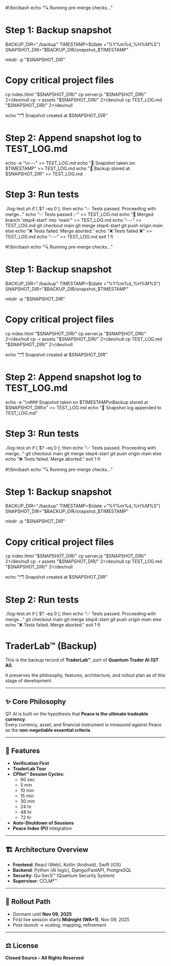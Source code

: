 #!/bin/bash
echo "🔍 Running pre-merge checks..."

# Step 1: Backup snapshot
BACKUP_DIR="./backup"
TIMESTAMP=$(date +"%Y%m%d_%H%M%S")
SNAPSHOT_DIR="$BACKUP_DIR/snapshot_$TIMESTAMP"

mkdir -p "$SNAPSHOT_DIR"

# Copy critical project files
cp index.html "$SNAPSHOT_DIR/"
cp server.js "$SNAPSHOT_DIR/" 2>/dev/null
cp -r assets "$SNAPSHOT_DIR/" 2>/dev/null
cp TEST_LOG.md "$SNAPSHOT_DIR/" 2>/dev/null

echo "🗂 Snapshot created at $SNAPSHOT_DIR"

# Step 2: Append snapshot log to TEST_LOG.md
echo -e "\n---" >> TEST_LOG.md
echo "📌 Snapshot taken on: $TIMESTAMP" >> TEST_LOG.md
echo "📂 Backup stored at: $SNAPSHOT_DIR" >> TEST_LOG.md

# Step 3: Run tests
./log-test.sh
if [ $? -eq 0 ]; then
  echo "✅ Tests passed. Proceeding with merge..."
  echo "✅ Tests passed ✅" >> TEST_LOG.md
  echo "🔀 Merged branch 'step4-start' into 'main'" >> TEST_LOG.md
  echo "---" >> TEST_LOG.md
  git checkout main
  git merge step4-start
  git push origin main
else
  echo "❌ Tests failed. Merge aborted."
  echo "❌ Tests failed ❌" >> TEST_LOG.md
  echo "---" >> TEST_LOG.md
  exit 1
fi

#!/bin/bash
echo "🔍 Running pre-merge checks..."

# Step 1: Backup snapshot
BACKUP_DIR="./backup"
TIMESTAMP=$(date +"%Y%m%d_%H%M%S")
SNAPSHOT_DIR="$BACKUP_DIR/snapshot_$TIMESTAMP"

mkdir -p "$SNAPSHOT_DIR"

# Copy critical project files
cp index.html "$SNAPSHOT_DIR/"
cp server.js "$SNAPSHOT_DIR/" 2>/dev/null
cp -r assets "$SNAPSHOT_DIR/" 2>/dev/null
cp TEST_LOG.md "$SNAPSHOT_DIR/" 2>/dev/null

echo "🗂 Snapshot created at $SNAPSHOT_DIR"

# Step 2: Append snapshot log to TEST_LOG.md
echo -e "\n### Snapshot taken on $TIMESTAMP\nBackup stored at $SNAPSHOT_DIR\n" >> TEST_LOG.md
echo "📝 Snapshot log appended to TEST_LOG.md"

# Step 3: Run tests
./log-test.sh
if [ $? -eq 0 ]; then
  echo "✅ Tests passed. Proceeding with merge..."
  git checkout main
  git merge step4-start
  git push origin main
else
  echo "❌ Tests failed. Merge aborted."
  exit 1
fi

#!/bin/bash
echo "🔍 Running pre-merge checks..."

# Step 1: Backup snapshot
BACKUP_DIR="./backup"
TIMESTAMP=$(date +"%Y%m%d_%H%M%S")
SNAPSHOT_DIR="$BACKUP_DIR/snapshot_$TIMESTAMP"

mkdir -p "$SNAPSHOT_DIR"

# Copy critical project files
cp index.html "$SNAPSHOT_DIR/"
cp server.js "$SNAPSHOT_DIR/" 2>/dev/null
cp -r assets "$SNAPSHOT_DIR/" 2>/dev/null
cp TEST_LOG.md "$SNAPSHOT_DIR/" 2>/dev/null

echo "🗂 Snapshot created at $SNAPSHOT_DIR"

# Step 2: Run tests
./log-test.sh
if [ $? -eq 0 ]; then
  echo "✅ Tests passed. Proceeding with merge..."
  git checkout main
  git merge step4-start
  git push origin main
else
  echo "❌ Tests failed. Merge aborted."
  exit 1
fi

# TraderLab™ (Backup)

This is the backup record of **TraderLab™**, part of **Quantum Trader AI (QT AI)**.  

It preserves the philosophy, features, architecture, and rollout plan as of this stage of development.

---

## ✨ Core Philosophy
QT AI is built on the hypothesis that **Peace is the ultimate tradeable currency**.  
Every currency, asset, and financial instrument is measured against Peace as the **non-negotiable essential criteria**.  

---

## 🚀 Features
- **Verification First**  
- **TraderLab Tour**  
- **CPilot™ Session Cycles**:  
  - 60 sec  
  - 5 min  
  - 10 min  
  - 15 min  
  - 30 min  
  - 24 hr  
  - 48 hr  
  - 72 hr  
- **Auto-Shutdown of Sessions**  
- **Peace Index (Pi)** integration  

---

## 🏗️ Architecture Overview
- **Frontend**: React (Web), Kotlin (Android), Swift (iOS)  
- **Backend**: Python (AI logic), Django/FastAPI, PostgreSQL  
- **Security**: Qu-SecS™ (Quantum Security System)  
- **Supervisor**: CCLM²™  

---

## 📅 Rollout Path
- Dormant until **Nov 09, 2025**  
- First live session starts **Midnight (WA+1)**, Nov 09, 2025  
- Post-launch → scaling, mapping, refinement  

---

## ⚖️ License
**Closed Source – All Rights Reserved**
